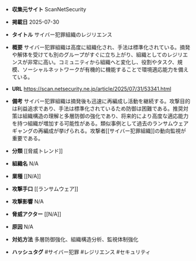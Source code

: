 - **収集元サイト**
ScanNetSecurity

- **掲載日**
2025-07-30

- **タイトル**
サイバー犯罪組織のレジリエンス

- **概要**
サイバー犯罪組織は高度に組織化され、手法は標準化されている。摘発や解体を受けても別のグループがすぐに立ち上がり、組織としてのレジリエンスが非常に高い。コミュニティから組織へと変化し、役割やタスク、規模、ソーシャルネットワークが有機的に機能することで環境適応能力を備えている。

- **URL**
https://scan.netsecurity.ne.jp/article/2025/07/31/53341.html

- **備考**
サイバー犯罪組織は摘発後も迅速に再編成し活動を継続する。攻撃目的は利益追求であり、手法は標準化されているため防御は困難である。推奨対策は組織構造の理解と多層防御の強化であり、将来的により高度な適応能力を持つ組織が増加する可能性がある。類似事例として過去のランサムウェアギャングの再編成が挙げられる。攻撃者[[サイバー犯罪組織]]の動向監視が重要である。

- **分類**
[[脅威トレンド]]

- **組織名**
N/A

- **業種**
[[N/A]]

- **攻撃手口**
[[ランサムウェア]]

- **攻撃影響**
N/A

- **脅威アクター**
[[N/A]]

- **原因**
N/A

- **対処方法**
多層防御強化、組織構造分析、監視体制強化

- **ハッシュタグ**
#サイバー犯罪 #レジリエンス #セキュリティ
